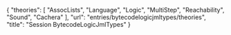 {
    "theories": [
        "AssocLists",
        "Language",
        "Logic",
        "MultiStep",
        "Reachability",
        "Sound",
        "Cachera"
    ],
    "url": "entries/bytecodelogicjmltypes/theories",
    "title": "Session BytecodeLogicJmlTypes"
}